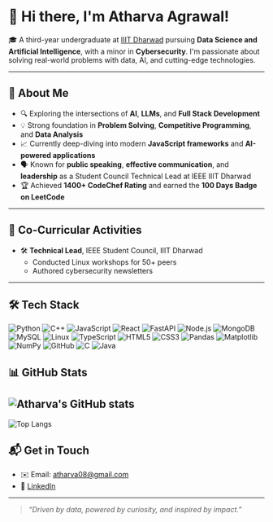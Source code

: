 # 👋 Hi there, I'm Atharva Agrawal!

🎓 A third-year undergraduate at [IIIT Dharwad](https://iiitdwd.ac.in/) pursuing **Data Science and Artificial Intelligence**, with a minor in **Cybersecurity**. I'm passionate about solving real-world problems with data, AI, and cutting-edge technologies.

---

## 🧠 About Me

- 🔍 Exploring the intersections of **AI**, **LLMs**, and **Full Stack Development**
- 💡 Strong foundation in **Problem Solving**, **Competitive Programming**, and **Data Analysis**
- 📈 Currently deep-diving into modern **JavaScript frameworks** and **AI-powered applications**
- 🗣️ Known for **public speaking**, **effective communication**, and **leadership** as a Student Council Technical Lead at IEEE IIIT Dharwad
- 🏆 Achieved **1400+ CodeChef Rating** and earned the **100 Days Badge on LeetCode**

---

## 🎯 Co-Curricular Activities

- 🛠 **Technical Lead**, IEEE Student Council, IIIT Dharwad
  - Conducted Linux workshops for 50+ peers
  - Authored cybersecurity newsletters

---
## 🛠️ Tech Stack

![Python](https://img.shields.io/badge/Python-3776AB?style=flat&logo=python&logoColor=white)
![C++](https://img.shields.io/badge/C++-00599C?style=flat&logo=c%2B%2B&logoColor=white)
![JavaScript](https://img.shields.io/badge/JavaScript-F7DF1E?style=flat&logo=javascript&logoColor=black)
![React](https://img.shields.io/badge/React-20232A?style=flat&logo=react&logoColor=61DAFB)
![FastAPI](https://img.shields.io/badge/FastAPI-005571?style=flat&logo=fastapi)
![Node.js](https://img.shields.io/badge/Node.js-339933?style=flat&logo=node.js&logoColor=white)
![MongoDB](https://img.shields.io/badge/MongoDB-4EA94B?style=flat&logo=mongodb&logoColor=white)
![MySQL](https://img.shields.io/badge/MySQL-4479A1?style=flat&logo=mysql&logoColor=white)
![Linux](https://img.shields.io/badge/Linux-FCC624?style=flat&logo=linux&logoColor=black)
![TypeScript](https://img.shields.io/badge/TypeScript-3178C6?style=flat&logo=typescript&logoColor=white)
![HTML5](https://img.shields.io/badge/HTML5-E34F26?style=flat&logo=html5&logoColor=white)
![CSS3](https://img.shields.io/badge/CSS3-1572B6?style=flat&logo=css3&logoColor=white)
![Pandas](https://img.shields.io/badge/Pandas-150458?style=flat&logo=pandas&logoColor=white)
![Matplotlib](https://img.shields.io/badge/Matplotlib-11557C?style=flat&logo=matplotlib&logoColor=white)
![NumPy](https://img.shields.io/badge/NumPy-013243?style=flat&logo=numpy&logoColor=white)
![GitHub](https://img.shields.io/badge/GitHub-181717?style=flat&logo=github&logoColor=white)
![C](https://img.shields.io/badge/C-00599C?style=flat&logo=c&logoColor=white)
![Java](https://img.shields.io/badge/Java-007396?style=flat&logo=java&logoColor=white)


## 📊 GitHub Stats

![Atharva's GitHub stats](https://github-readme-stats.vercel.app/api?username=alpha08-prog&show_icons=true&theme=radical)
---
![Top Langs](https://github-readme-stats.vercel.app/api/top-langs/?username=alpha08-prog&layout=compact&theme=radical)

## 📬 Get in Touch

- ✉️ Email: [atharva08@gmail.com](mailto:atharva08@gmail.com)
- 🔗 [LinkedIn](https://www.linkedin.com/in/atharva-agrawal-172421330/)

---

> *“Driven by data, powered by curiosity, and inspired by impact.”*

